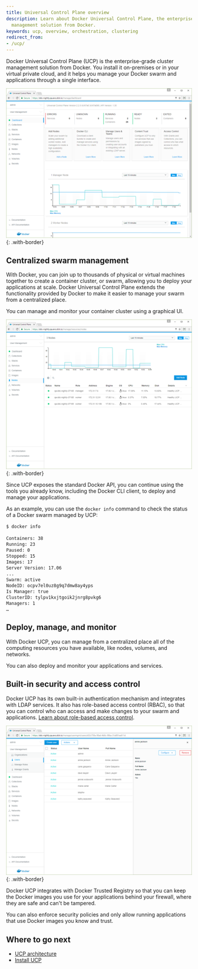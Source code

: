 ```yaml
---
title: Universal Control Plane overview
description: Learn about Docker Universal Control Plane, the enterprise-grade cluster
  management solution from Docker.
keywords: ucp, overview, orchestration, clustering
redirect_from:
- /ucp/
---
```


Docker Universal Control Plane (UCP) is the enterprise-grade cluster management
solution from Docker. You install it on-premises or in your virtual private
cloud, and it helps you manage your Docker swarm and applications through a 
single interface.

![](../../../images/ucp.png){: .with-border}

## Centralized swarm management

With Docker, you can join up to thousands of physical or virtual machines
together to create a container cluster, or swarm, allowing you to deploy your
applications at scale. Docker Universal Control Plane extends the
functionality provided by Docker to make it easier to manage your swarm
from a centralized place.

You can manage and monitor your container cluster using a graphical UI.

![](../../../images/try-ddc-2.png){: .with-border}

Since UCP exposes the standard Docker API, you can continue using the tools
you already know, including the Docker CLI client, to deploy and manage your
applications.

As an example, you can use the `docker info` command to check the
status of a Docker swarm managed by UCP:

```none
$ docker info

Containers: 38
Running: 23
Paused: 0
Stopped: 15
Images: 17
Server Version: 17.06
...
Swarm: active
NodeID: ocpv7el0uz8g9q7dmw8ay4yps
Is Manager: true
ClusterID: tylpv1kxjtgoik2jnrg8pvkg6
Managers: 1
…
```

## Deploy, manage, and monitor

With Docker UCP, you can manage from a centralized place all of the computing
resources you have available, like nodes, volumes, and networks.

You can also deploy and monitor your applications and services.

## Built-in security and access control

Docker UCP has its own built-in authentication mechanism and integrates with
LDAP services. It also has role-based access control (RBAC), so that you can
control who can access and make changes to your swarm and applications.
[Learn about role-based access control](access-control/index.md).

![](images/overview-3.png){: .with-border}

Docker UCP integrates with Docker Trusted Registry so that you can keep the
Docker images you use for your applications behind your firewall, where they
are safe and can't be tampered.

You can also enforce security policies and only allow running applications
that use Docker images you know and trust.

## Where to go next

* [UCP architecture](architecture.md)
* [Install UCP](admin/install/index.md)
